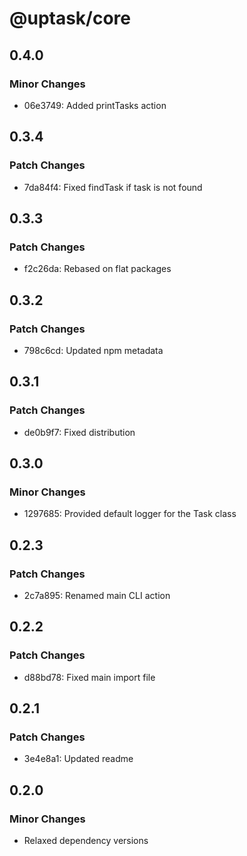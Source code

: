 # @uptask/core

## 0.4.0

### Minor Changes

- 06e3749: Added printTasks action

## 0.3.4

### Patch Changes

- 7da84f4: Fixed findTask if task is not found

## 0.3.3

### Patch Changes

- f2c26da: Rebased on flat packages

## 0.3.2

### Patch Changes

- 798c6cd: Updated npm metadata

## 0.3.1

### Patch Changes

- de0b9f7: Fixed distribution

## 0.3.0

### Minor Changes

- 1297685: Provided default logger for the Task class

## 0.2.3

### Patch Changes

- 2c7a895: Renamed main CLI action

## 0.2.2

### Patch Changes

- d88bd78: Fixed main import file

## 0.2.1

### Patch Changes

- 3e4e8a1: Updated readme

## 0.2.0

### Minor Changes

- Relaxed dependency versions

